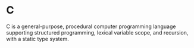 # C
C is a general-purpose, procedural computer programming language supporting structured programming, lexical variable scope, and recursion, with a static type system. 
